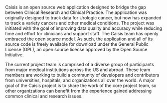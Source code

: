 Caisis is an open source web application designed to bridge the gap between Clinical Research and Clinical Practice. The application was originally designed to track data for Urologic cancer, but now has expanded to track a variety cancers and other medical conditions. The project was initiated with the goal of improving data quality and accuracy while reducing time and effort for clinicians and support staff. The Caisis team has openly embraced the open source model. As such, the application and all of its source code is freely available for download under the General Public License (GPL), an open source license approved by the Open Source Initiative.

The current project team is comprised of a diverse group of participants from major medical institutions across the US and abroad. These team members are working to build a community of developers and contributors from universities, hospitals, and organizations all over the world. A major goal of the Caisis project is to share the work of the core project team, so other organizations can benefit from the experience gained addressing common clinical and research issues.


